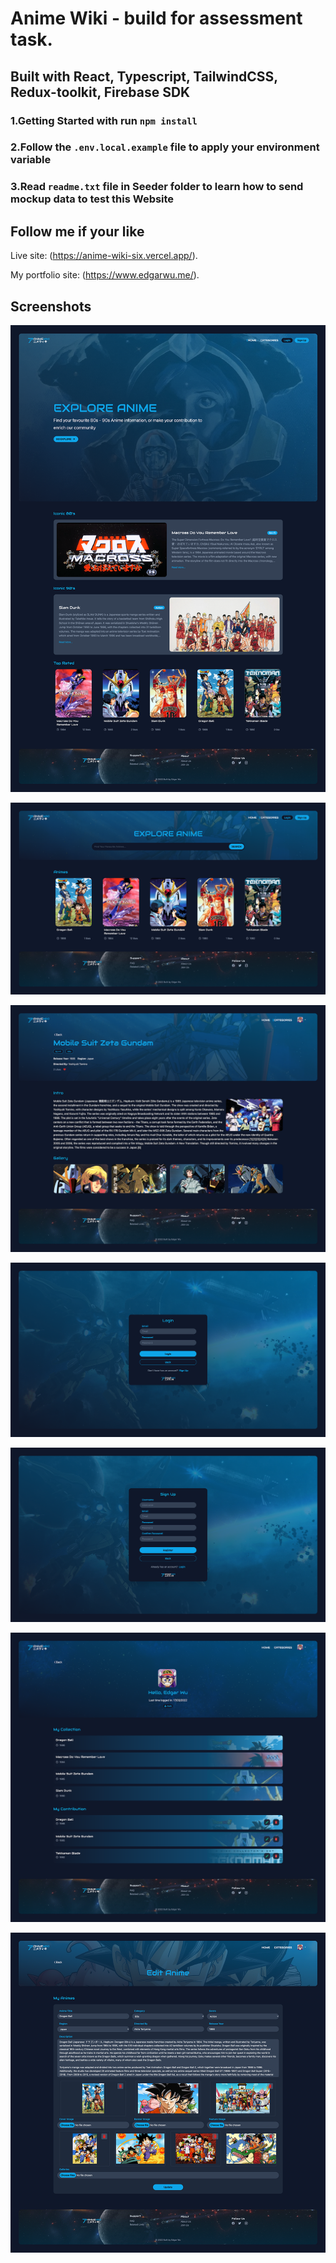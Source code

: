 # Anime Wiki - build for assessment task.

## Built with React, Typescript, TailwindCSS, Redux-toolkit, Firebase SDK

### 1.Getting Started with run `npm install`

### 2.Follow the `.env.local.example` file to apply your environment variable

### 3.Read `readme.txt` file in Seeder folder to learn how to send mockup data to test this Website

## Follow me if your like

Live site: (https://anime-wiki-six.vercel.app/).

My portfolio site: (https://www.edgarwu.me/).

## Screenshots

![anime-wiki-screenshot](https://github.com/Edgarwu1984/anime-wiki/blob/master/public/screenshots/anime-wiki-01.png?raw=true)

![anime-wiki-screenshot](https://github.com/Edgarwu1984/anime-wiki/blob/master/public/screenshots/anime-wiki-02.png?raw=true)

![anime-wiki-screenshot](https://github.com/Edgarwu1984/anime-wiki/blob/master/public/screenshots/anime-wiki-03.png?raw=true)

![anime-wiki-screenshot](https://github.com/Edgarwu1984/anime-wiki/blob/master/public/screenshots/anime-wiki-04.png?raw=true)

![anime-wiki-screenshot](https://github.com/Edgarwu1984/anime-wiki/blob/master/public/screenshots/anime-wiki-05.png?raw=true)

![anime-wiki-screenshot](https://github.com/Edgarwu1984/anime-wiki/blob/master/public/screenshots/anime-wiki-06.png?raw=true)

![anime-wiki-screenshot](https://github.com/Edgarwu1984/anime-wiki/blob/master/public/screenshots/anime-wiki-07.png?raw=true)


